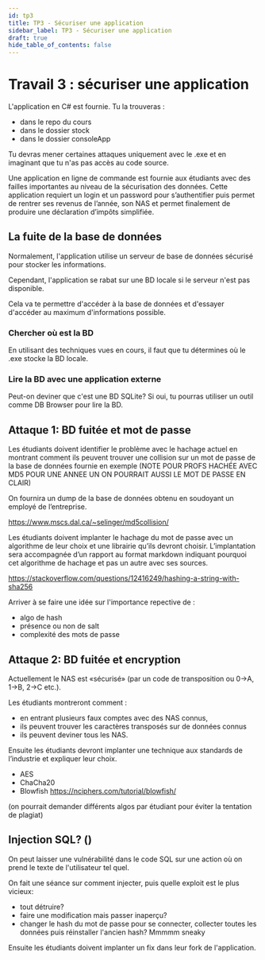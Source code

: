 ```yaml
---
id: tp3
title: TP3 - Sécuriser une application
sidebar_label: TP3 - Sécuriser une application
draft: true
hide_table_of_contents: false
---
```


# Travail 3 : sécuriser une application

L'application en C# est fournie. Tu la trouveras :
- dans le repo du cours 
- dans le dossier stock
- dans le dossier consoleApp

Tu devras mener certaines attaques uniquement avec le .exe et en imaginant 
que tu n'as pas accès au code source.



Une application en ligne de commande est fournie aux étudiants avec des failles importantes au niveau de la sécurisation des données. Cette application requiert un login et un password pour s’authentifier puis permet de rentrer ses revenus de l’année, son NAS et permet finalement de produire une déclaration d’impôts simplifiée.

## La fuite de la base de données

Normalement, l'application utilise un serveur de base de données sécurisé pour stocker les informations.

Cependant, l'application se rabat sur une BD locale si le serveur n'est pas disponible.

Cela va te permettre d'accéder à la base de données et d'essayer d'accéder au maximum d'informations possible.

### Chercher où est la BD

En utilisant des techniques vues en cours, il faut que tu détermines où le .exe stocke la BD locale.

### Lire la BD avec une application externe

Peut-on deviner que c'est une BD SQLite? Si oui, tu pourras utiliser un outil comme DB Browser pour lire la BD.

## Attaque 1: BD fuitée et mot de passe

Les étudiants doivent identifier le problème avec le hachage actuel en montrant comment
ils peuvent trouver une collision sur un mot de passe de la base de données fournie en
exemple (NOTE POUR PROFS HACHÉE AVEC MD5 POUR UNE ANNEE UN ON POURRAIT AUSSI LE MOT DE PASSE EN CLAIR)

On fournira un dump de la base de données obtenu en soudoyant un employé de l’entreprise.

https://www.mscs.dal.ca/~selinger/md5collision/


Les étudiants doivent implanter le hachage du mot de passe avec un algorithme de leur choix et une librairie qu’ils devront choisir. L’implantation sera accompagnée d’un rapport au format markdown indiquant pourquoi cet algorithme de hachage et pas un autre avec ses sources.

https://stackoverflow.com/questions/12416249/hashing-a-string-with-sha256

Arriver à se faire une idée sur l'importance repective de :
- algo de hash
- présence ou non de salt
- complexité des mots de passe

## Attaque 2: BD fuitée et encryption

Actuellement le NAS est «sécurisé» (par un code de transposition ou 0->A, 1->B, 2->C etc.).

Les étudiants montreront comment :
- en entrant plusieurs faux comptes avec des NAS connus,
- ils peuvent trouver les caractères transposés sur de données connus
- ils peuvent deviner tous les NAS.

Ensuite les étudiants devront implanter une technique aux standards de l’industrie et expliquer leur choix.
- AES
- ChaCha20
- Blowfish https://nciphers.com/tutorial/blowfish/

(on pourrait demander différents algos par étudiant pour éviter la tentation de plagiat)

## Injection SQL? ()

On peut laisser une vulnérabilité dans le code SQL sur une action où on prend le texte de l'utilisateur tel quel.

On fait une séance sur comment injecter, puis quelle exploit est le plus vicieux:
- tout détruire?
- faire une modification mais passer inaperçu?
- changer le hash du mot de passe pour se connecter, collecter toutes les données puis réinstaller l'ancien hash? Mmmmm sneaky

Ensuite les étudiants doivent implanter un fix dans leur fork de l'application.

 

 
